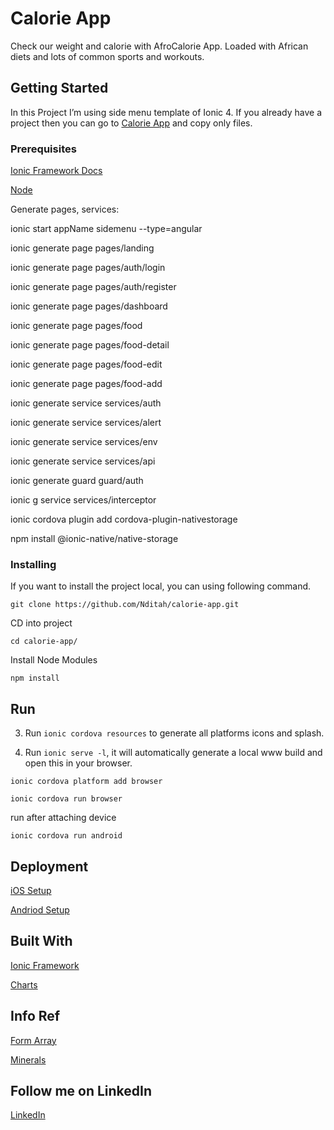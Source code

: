 # Calorie App

Check our weight and calorie with AfroCalorie App. Loaded with African diets and lots of common sports and workouts.

## Getting Started

In this Project I’m using side menu template of Ionic 4. If you already have a project then you can go to [Calorie App](https://github.com/Nditah/calorie-app) and copy only files.


### Prerequisites

[Ionic Framework Docs](https://ionicframework.com/docs/)

[Node](https://nodejs.org/)

Generate pages, services:

ionic start appName sidemenu --type=angular

ionic generate page pages/landing

ionic generate page pages/auth/login

ionic generate page pages/auth/register

ionic generate page pages/dashboard


ionic generate page pages/food

ionic generate page pages/food-detail

ionic generate page pages/food-edit

ionic generate page pages/food-add


ionic generate service services/auth

ionic generate service services/alert

ionic generate service services/env

ionic generate service services/api

ionic generate guard guard/auth

ionic g service services/interceptor


ionic cordova plugin add cordova-plugin-nativestorage

npm install @ionic-native/native-storage

### Installing

If you want to install the project local, you can using following command.

```
git clone https://github.com/Nditah/calorie-app.git
```

CD into project

```
cd calorie-app/
```

Install Node Modules

```
npm install
```

##  Run

3. Run `ionic cordova resources` to generate all platforms icons and splash.

4. Run `ionic serve -l`, it will automatically generate a local www build and open this in your browser.


```
ionic cordova platform add browser

ionic cordova run browser
```

run after attaching device

```
ionic cordova run android 
```
## Deployment

[iOS Setup](https://ionicframework.com/docs/installation/ios)

[Andriod Setup](https://ionicframework.com/docs/installation/android)

## Built With

[Ionic Framework](https://ionicframework.com/)

[Charts](https://www.djamware.com/post/598953f880aca768e4d2b12b/creating-beautiful-charts-easily-using-ionic-3-and-angular-4)


## Info Ref

[Form Array](https://www.djamware.com/post/5b5cffaf80aca707dd4f65aa/building-crud-mobile-app-using-ionic-4-angular-6-and-cordova)

[Minerals](https://www.webmd.com/food-recipes/guide/vitamins-and-minerals-good-food-sources#1)


## Follow me on LinkedIn

[LinkedIn](https://linkedin.com/in/nditah)
